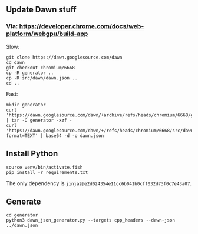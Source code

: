 ## Update Dawn stuff

### Via: <https://developer.chrome.com/docs/web-platform/webgpu/build-app>

Slow:

```
git clone https://dawn.googlesource.com/dawn
cd dawn
git checkout chromium/6668
cp -R generator ..
cp -R src/dawn/dawn.json ..
cd ..
```

Fast:

```
mkdir generator
curl 'https://dawn.googlesource.com/dawn/+archive/refs/heads/chromium/6668/generator.tar.gz' | tar -C generator -xzf -
curl 'https://dawn.googlesource.com/dawn/+/refs/heads/chromium/6668/src/dawn/dawn.json?format=TEXT' | base64 -d -o dawn.json
```

## Install Python

```
source venv/bin/activate.fish
pip install -r requirements.txt
```

The only dependency is `jinja2@e2d024354e11cc6b041b0cff032d73f0c7e43a07`.

## Generate

```
cd generator
python3 dawn_json_generator.py --targets cpp_headers --dawn-json ../dawn.json
```
